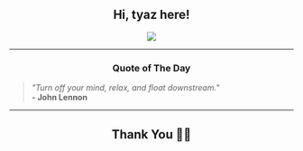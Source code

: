 <h2 align="center"> Hi, tyaz here!</h2>

<p align="center">
<a href="https://github.com/tyazx" alt="github streak"><img src="https://dvst-streak.herokuapp.com/?user=tyazx&theme=tokyonight&fire=DD472C"></a>
</p>

<hr>
<h3 align="center">Quote of The Day</h3>
<p align="center">
<blockquote>
<i>"Turn off your mind, relax, and float downstream."</i>
<br>
<b>- John Lennon</b>
</blockquote>
</p>


<hr>
<h2 align="center">Thank You 🙏🏼</h2>
